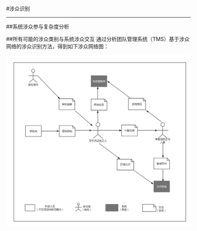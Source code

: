 #涉众识别

---

##系统涉众参与复杂度分析

##所有可能的涉众类别与系统涉众交互
  通过分析团队管理系统（TMS）基于涉众网络的涉众识别方法，得到如下涉众网络图：

 ![](/img/network.png)
 